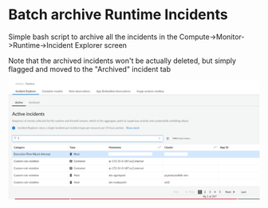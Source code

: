 # Batch archive Runtime Incidents


Simple bash script to archive all the incidents in the Compute->Monitor->Runtime->Incident Explorer screen

Note that the archived incidents won't be actually deleted, but simply flagged and moved to the "Archived" incident tab

![Incidents](./images/incidents_screenshot.png)
